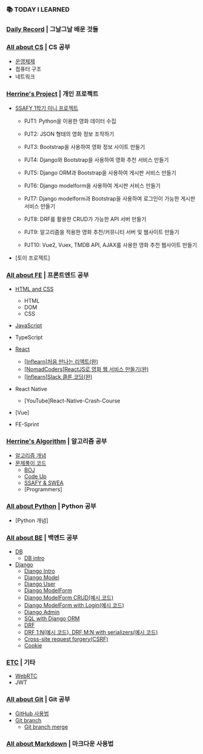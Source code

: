 ### :books: TODAY I LEARNED

### [Daily Record](https://github.com/HerrineKim/TIL/tree/master/Daily%20Record) | 그날그날 배운 것들

### [All about CS](https://github.com/HerrineKim/TIL/tree/master/All%20about%20CS) | CS 공부

- [운영체제](e/master/All%20about%20CS/운영체제(OS))
- 컴퓨터 구조
- 네트워크

### [Herrine's Project](https://github.com/HerrineKim/TIL/tree/master/Herrine's%20Project) | 개인 프로젝트

- [SSAFY 1학기 미니 프로젝트](https://github.com/HerrineKim/TIL/tree/master/Herrine's%20Project/SSAFY)
  - PJT1: Python을 이용한 영화 데이터 수집

  - PJT2: JSON 형태의 영화 정보 조작하기

  - PJT3: Bootstrap을 사용하여 영화 정보 사이트 만들기

  - PJT4: Django와 Bootstrap을 사용하여 영화 추천 서비스 만들기

  - PJT5: Django ORM과 Bootstrap을 사용하여 게시판 서비스 만들기

  - PJT6: Django modelform을 사용하여 게시판 서비스 만들기

  - PJT7: Django modelform과 Bootstrap을 사용하여 로그인이 가능한 게시판 서비스 만들기

  - PJT8: DRF를 활용한 CRUD가 가능한 API 서버 만들기 

  - PJT9: 알고리즘을 적용한 영화 추천/커뮤니티 서버 및 웹사이트 만들기

  - PJT10: Vue2, Vuex, TMDB API, AJAX를 사용한 영화 추천 웹사이트 만들기

- [토이 프로젝트]


### [All about FE](https://github.com/HerrineKim/TIL/tree/master/All%20about%20FE) | 프론트엔드 공부

- [HTML and CSS](https://github.com/HerrineKim/TIL/tree/master/All%20about%20FE/HTML%20and%20CSS)
  - HTML
  - DOM
  - CSS

- [JavaScript](https://github.com/HerrineKim/TIL/tree/master/All%20about%20FE/Javascript)
- TypeScript
- [React](https://github.com/HerrineKim/TIL/tree/master/All%20about%20FE/React)
  - [[Inflearn]처음 만나는 리액트(완)](https://github.com/HerrineKim/TIL/tree/master/All%20about%20FE/React/%5Binflearn%5D%EC%B2%98%EC%9D%8C%20%EB%A7%8C%EB%82%98%EB%8A%94%20%EB%A6%AC%EC%95%A1%ED%8A%B8)
  - [[NomadCoders]ReactJS로 영화 웹 서비스 만들기(완)](https://github.com/HerrineKim/TIL/tree/master/All%20about%20FE/React/%5Bnomadcoders%5DReactJS%EB%A1%9C%20%EC%98%81%ED%99%94%20%EC%9B%B9%20%EC%84%9C%EB%B9%84%EC%8A%A4%20%EB%A7%8C%EB%93%A4%EA%B8%B0)
  - [[Inflearn]Slack 클론 코딩(완)](https://github.com/HerrineKim/TIL/tree/master/All%20about%20FE/React/%5Binflearn%5DSlack-clone-coding)
- React Native
  - [YouTube]React-Native-Crash-Course



- [Vue]
- FE-Sprint



### [Herrine's Algorithm](https://github.com/HerrineKim/TIL/tree/master/Herrine's%20Algorithm) | 알고리즘 공부

- [알고리즘 개념](https://github.com/HerrineKim/TIL/tree/master/Herrine's%20Algorithm/%EC%95%8C%EA%B3%A0%EB%A6%AC%EC%A6%98%20%EA%B0%9C%EB%85%90)
- [문제풀이 코드](https://github.com/HerrineKim/TIL/tree/master/Herrine's%20Algorithm/PS%20codes)
  - [BOJ](https://github.com/HerrineKim/TIL/tree/master/Herrine's%20Algorithm/Problem%20Solving%20codes/BAEKJOON)
  - [Code Up](https://github.com/HerrineKim/TIL/tree/master/Herrine's%20Algorithm/Problem%20Solving%20codes/CodeUp)
  - [SSAFY & SWEA](https://github.com/HerrineKim/TIL/tree/master/Herrine's%20Algorithm/Problem%20Solving%20codes/SSAFY)
  - [Programmers]

### [All about Python](https://github.com/HerrineKim/TIL/tree/master/All%20about%20Python/02_python) | Python 공부

- [Python 개념]

### [All about BE](https://github.com/HerrineKim/TIL/tree/master/All%20about%20BE/All%20about%20Django) | 백엔드 공부

- [DB]()
  - [DB intro](https://github.com/HerrineKim/TIL/blob/master/All%20about%20BE/DB/DB%20intro.md)
- [Django](https://github.com/HerrineKim/TIL/tree/master/All%20about%20BE/Django)
  - [Django Intro](https://github.com/HerrineKim/TIL/blob/master/All%20about%20BE/Django/Django%20Intro.md)
  - [Django Model](https://github.com/HerrineKim/TIL/blob/master/All%20about%20BE/Django/django%20model.md)
  - [Django User](https://github.com/HerrineKim/TIL/blob/master/All%20about%20BE/Django/Django%20User.md)
  - [Django ModelForm](https://github.com/HerrineKim/TIL/blob/master/All%20about%20BE/Django/Django%20ModelForm.md)
  - [Django ModelForm CRUD(예시 코드)](https://github.com/HerrineKim/TIL/tree/master/All%20about%20BE/Django/Django%20ModelFrom%20CRUD)
  - [Django ModelForm with Login(예시 코드)](https://github.com/HerrineKim/TIL/tree/master/All%20about%20BE/Django/Django%20ModelForm%20with%20Login)
  - [Django Admin](https://github.com/HerrineKim/TIL/blob/master/All%20about%20BE/Django/Django%20Admin.md)
  - [SQL with Django ORM](https://github.com/HerrineKim/TIL/blob/master/All%20about%20BE/Django/SQL%20with%20Django%20ORM.md)
  - [DRF](https://github.com/HerrineKim/TIL/blob/master/All%20about%20BE/Django/DRF.md)
  - [DRF 1:N(예시 코드), DRF M:N with serializers(예시 코드)](https://github.com/HerrineKim/TIL/tree/master/All%20about%20BE/Django/DRF%20M%EB%8C%80N%20with%20serializers)
  - [Cross-site request forgery(CSRF)](https://github.com/HerrineKim/TIL/blob/master/All%20about%20BE/Django/Cross-site%20request%20forgery.md)
  - [Cookie](https://github.com/HerrineKim/TIL/blob/master/All%20about%20BE/Django/Cookie.md)



### [ETC](https://github.com/HerrineKim/TIL/tree/master/ETC) | 기타

- [WebRTC](https://github.com/HerrineKim/TIL/tree/master/ETC/WebRTC)
- JWT




### [All about Git](https://github.com/HerrineKim/TIL/tree/master/All%20about%20Git/git%20and%20github(%EC%A2%85%ED%95%A9)) | Git 공부

- [GitHub 사용법](https://github.com/HerrineKim/TIL/blob/master/All%20about%20Git/GitHub.md)
- [Git branch](https://github.com/HerrineKim/TIL/blob/master/All%20about%20Git/Git%20branch.md)
  - [Git branch merge](https://github.com/HerrineKim/TIL/blob/master/All%20about%20Git/Git%20branch%20merge.md)

### [All about Markdown](https://github.com/HerrineKim/TIL/tree/master/All%20about%20Markdown) | 마크다운 사용법
